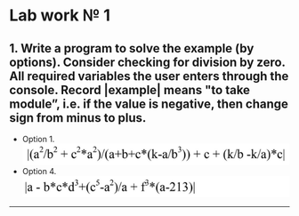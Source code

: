 # Lab work № 1

## 1. Write a program to solve the example (by options). Consider checking for division by zero. All required variables the user enters through the console. Record |example| means "to take module”, i.e. if the value is negative, then change sign from minus to plus.
- Option 1. ![img.png](images/lab1_t1_op1.png)
- Option 4. ![img.png](images/lab1_t1_op2.png)
---
